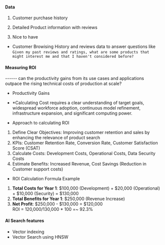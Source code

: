 #### Data 
1. Customer purchase history
2. Detailed Product information with reviews

2. Nice to have
- Customer Browising History and reviews data  to answer questions like `Given my past reviews and ratings, what are some products that might interest me and that I haven't considered before?`

#### Measuring ROI
------ can the productivity gains from its use cases and applications outpace the rising technical costs of production at scale? 
- Productivity Gains
- *Calculating Cost requires a clear understanding of target goals, widespread workforce adoption, continuous model refinement, infrastructure expansion, and significant computing power.

- Approach to calculating ROI   
1. Define Clear Objectives: Improving customer retention and sales by enhancing the relevance of product search
2. KPIs: Customer Retention Rate, Conversion Rate, Customer Satisfaction Score (CSAT)
3. Calculate Costs: Development Costs, Operational Costs, Data Security Costs
4. Estimate Benefits: Increased Revenue, Cost Savings (Reduction in Customer support costs)

- ROI Calculation Formula Example
1. **Total Costs for Year 1**: $100,000 (Development) + $20,000 (Operational) + $10,000 (Security) = $130,000  
2. **Total Benefits for Year 1**: $250,000 (Revenue Increase)  
3. **Net Profit**: $250,000 - $130,000 = $120,000  
ROI = 120,000/130,000 * 100 =~ 92.3%  

#### AI Search features
- Vector indexing
- Vector Search using HNSW